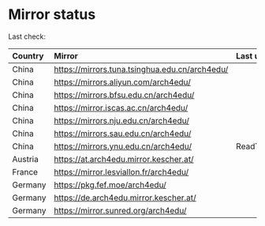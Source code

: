 <script src="./time.js"></script>
# Mirror status
Last check: <script type="text/javascript">localize(1697523819.2050183);</script>

|Country|Mirror|Last update|
|:------|:-----|:----------|
|China|https://mirrors.tuna.tsinghua.edu.cn/arch4edu/|<script type="text/javascript">localize(1697481218);</script>|
|China|https://mirrors.aliyun.com/arch4edu/|<script type="text/javascript">localize(1697481218);</script>|
|China|https://mirrors.bfsu.edu.cn/arch4edu/|<script type="text/javascript">localize(1697481218);</script>|
|China|https://mirror.iscas.ac.cn/arch4edu/|<script type="text/javascript">localize(1697481218);</script>|
|China|https://mirrors.nju.edu.cn/arch4edu/|<script type="text/javascript">localize(1697481218);</script>|
|China|https://mirrors.sau.edu.cn/arch4edu/|<script type="text/javascript">localize(1697481218);</script>|
|China|https://mirrors.ynu.edu.cn/arch4edu/|ReadTimeout|
|Austria|https://at.arch4edu.mirror.kescher.at/|<script type="text/javascript">localize(1697481218);</script>|
|France|https://mirror.lesviallon.fr/arch4edu/|<script type="text/javascript">localize(1697481218);</script>|
|Germany|https://pkg.fef.moe/arch4edu/|<script type="text/javascript">localize(1697481218);</script>|
|Germany|https://de.arch4edu.mirror.kescher.at/|<script type="text/javascript">localize(1697481218);</script>|
|Germany|https://mirror.sunred.org/arch4edu/|<script type="text/javascript">localize(1697481218);</script>|

<script src="./tablefilter/tablefilter.js"></script>
<script src="./table.js"></script>